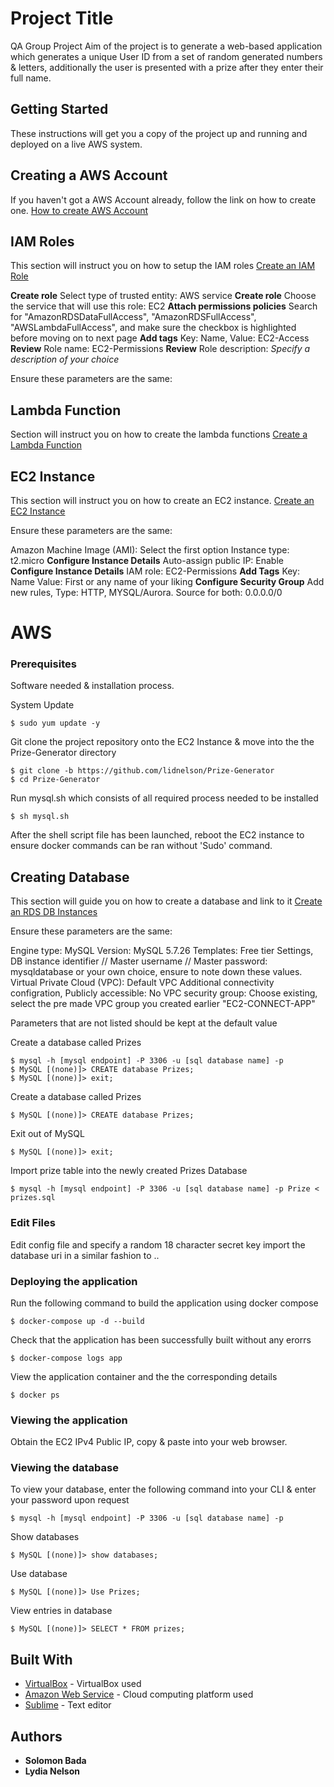 # Project Title
QA Group Project 
Aim of the project is to generate a web-based application which generates a unique User ID from a set of random generated numbers & letters, additionally the user is presented with a prize after they enter their full name.

## Getting Started
These instructions will get you a copy of the project up and running and deployed on a live AWS system.

## Creating a AWS Account
If you haven't got a AWS Account already, follow the link on how to create one.
[How to create AWS Account](https://aws.amazon.com/premiumsupport/knowledge-center/create-and-activate-aws-account/)


## IAM Roles
This section will instruct you on how to setup the IAM roles
[Create an IAM Role](https://docs.aws.amazon.com/AWSEC2/latest/UserGuide/iam-roles-for-amazon-ec2.html)

**Create role** Select type of trusted entity: AWS service
**Create role** Choose the service that will use this role: EC2
**Attach permissions policies** Search for "AmazonRDSDataFullAccess", "AmazonRDSFullAccess", "AWSLambdaFullAccess", and make sure the checkbox is highlighted before moving on to next page
**Add tags** Key: Name, Value: EC2-Access
**Review** Role name: EC2-Permissions
**Review** Role description: *Specify a description of your choice*

Ensure these parameters are the same:

## Lambda Function
Section will instruct you on how to create the lambda functions
[Create a Lambda Function](https://docs.aws.amazon.com/lex/latest/dg/gs-bp-create-lambda-function.html)


## EC2 Instance
This section will instruct you on how to create an EC2 instance.
[Create an EC2 Instance](https://docs.aws.amazon.com/efs/latest/ug/gs-step-one-create-ec2-resources.html)

Ensure these parameters are the same:

Amazon Machine Image (AMI): Select the first option
Instance type: t2.micro
**Configure Instance Details** Auto-assign public IP: Enable
**Configure Instance Details** IAM role: EC2-Permissions
**Add Tags** Key: Name Value: First or any name of your liking
**Configure Security Group** Add new rules, Type: HTTP, MYSQL/Aurora. Source for both: 0.0.0.0/0 

# AWS
### Prerequisites
Software needed & installation process.

System Update
```
$ sudo yum update -y
```
Git clone the project repository onto the EC2 Instance & move into the the Prize-Generator directory
```
$ git clone -b https://github.com/lidnelson/Prize-Generator
$ cd Prize-Generator
```
Run mysql.sh which consists of all required process needed to be installed
```
$ sh mysql.sh
```
After the shell script file has been launched, reboot the EC2 instance to ensure docker commands can be ran without 'Sudo' command.

## Creating Database
This section will guide you on how to create a database and link to it
[Create an RDS DB Instances](https://docs.aws.amazon.com/AmazonRDS/latest/UserGuide/CHAP_Tutorials.WebServerDB.CreateDBInstance.html)

Ensure these parameters are the same:

Engine type: MySQL
Version: MySQL 5.7.26
Templates: Free tier
Settings, DB instance identifier // Master username // Master password: mysqldatabase or your own choice, ensure to note down these values.
Virtual Private Cloud (VPC): Default VPC
Additional connectivity configration, Publicly accessible: No
VPC security group: Choose existing, select the pre made VPC group you created earlier "EC2-CONNECT-APP"

Parameters that are not listed should be kept at the default value

Create a database called Prizes
```
$ mysql -h [mysql endpoint] -P 3306 -u [sql database name] -p
$ MySQL [(none)]> CREATE database Prizes;
$ MySQL [(none)]> exit;
```
Create a database called Prizes
```
$ MySQL [(none)]> CREATE database Prizes;
```
Exit out of MySQL
```
$ MySQL [(none)]> exit;
```
Import prize table into the newly created Prizes Database
```
$ mysql -h [mysql endpoint] -P 3306 -u [sql database name] -p Prize < prizes.sql
```

### Edit Files

Edit config file and specify a random 18 character secret key
import the database uri in a similar fashion to ..

### Deploying the application

Run the following command to build the application using docker compose
```
$ docker-compose up -d --build
```
Check that the application has been successfully built without any erorrs
```
$ docker-compose logs app
```
View the application container and the the corresponding details
```
$ docker ps
```
### Viewing the application

Obtain the EC2 IPv4 Public IP, copy & paste into your web browser.

### Viewing the database

To view your database, enter the following command into your CLI & enter your password upon request
```
$ mysql -h [mysql endpoint] -P 3306 -u [sql database name] -p
```
Show databases
```
$ MySQL [(none)]> show databases;
```
Use database
```
$ MySQL [(none)]> Use Prizes;
```
View entries in database
```
$ MySQL [(none)]> SELECT * FROM prizes;
```


## Built With

* [VirtualBox](https://www.virtualbox.org/wiki/Downloads) - VirtualBox used
* [Amazon Web Service](https://aws.amazon.com/) - Cloud computing platform used
* [Sublime](https://www.sublimetext.com/3) - Text editor

## Authors

* **Solomon Bada**
* **Lydia Nelson**
